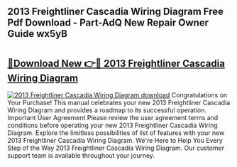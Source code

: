 ## 2013 Freightliner Cascadia Wiring Diagram Free Pdf Download - Part-AdQ New Repair Owner Guide wx5yB

# <h2><a href="http://dfq88m.blite.top/?on=2013+Freightliner+Cascadia+Wiring+Diagram">🔗Download New 👉🔴 2013 Freightliner Cascadia Wiring Diagram</a></h2>

[![2013 Freightliner Cascadia Wiring Diagram download](https://i.imgur.com/lujVjoI.png)](http://dfq88m.blite.top/?on=2013+Freightliner+Cascadia+Wiring+Diagram)
Congratulations on Your Purchase! This manual celebrates your new 2013 Freightliner Cascadia Wiring Diagram and provides a roadmap to its successful operation. Important User Agreement Please review the user agreement terms and conditions before operating your new 2013 Freightliner Cascadia Wiring Diagram. Explore the limitless possibilities of list of features with your new 2013 Freightliner Cascadia Wiring Diagram. We're Here to Help You Every Step of the Way 2013 Freightliner Cascadia Wiring Diagram. Our customer support team is available throughout your journey.
